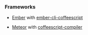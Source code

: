 ### Frameworks

* [Ember](https://emberjs.com)
 with [ember-cli-coffeescript](https://github.com/kimroen/ember-cli-coffeescript)

* [Meteor](https://meteor.com) with [coffeescript-compiler](https://atmospherejs.com/meteor/coffeescript-compiler)
